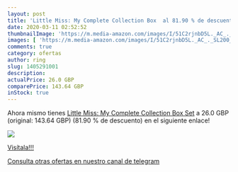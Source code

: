 ```yaml
---
layout: post
title: 'Little Miss: My Complete Collection Box  al 81.90 % de descuento'
date: 2020-03-11 02:52:52
thumbnailImage: 'https://m.media-amazon.com/images/I/51C2rjnbD5L._AC_._SL200_.jpg'
images: [ 'https://m.media-amazon.com/images/I/51C2rjnbD5L._AC_._SL200_.jpg' ]
comments: true
category: ofertas
author: ring
slug: 1405291001
description:
actualPrice: 26.0 GBP
comparePrice: 143.64 GBP
inStock: true
---
```


Ahora mismo tienes [Little Miss: My Complete Collection Box Set](https://www.amazon.com/dp/1405291001/?tag=redken08-20) a 26.0 GBP (original: 143.64 GBP) (81.90 %  de descuento) en el siguiente enlace!

[![](https://m.media-amazon.com/images/I/51C2rjnbD5L._AC_._SL200_.jpg)](https://www.amazon.com/dp/1405291001/?tag=redken08-20)

[Visítala!!!](https://www.amazon.com/dp/1405291001/?tag=redken08-20)

[Consulta otras ofertas en nuestro canal de telegram](https://t.me/s/ofertas25)
